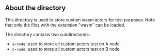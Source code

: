 ## About the directory
This directory is used to store custom wasm actors for test purposes. Note that only the files with the extension "wasm" can be loaded.

The directory contains two subdirectories:
- `a-node`: used to store all custom actors test on A node
- `b-node`: used to store all custom actors test on B node